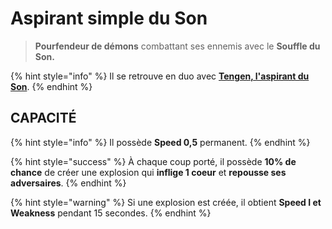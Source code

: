 # Aspirant simple du Son

> **Pourfendeur de démons** combattant ses ennemis avec le **Souffle du Son.**

{% hint style="info" %}
Il se retrouve en duo avec [**Tengen, l'aspirant du Son**](broken-reference).
{% endhint %}

## CAPACITÉ

{% hint style="info" %}
Il possède **Speed 0,5** permanent.
{% endhint %}

{% hint style="success" %}
À chaque coup porté, il possède **10% de chance** de créer une explosion qui **inflige 1 coeur** et **repousse ses adversaires**.
{% endhint %}

{% hint style="warning" %}
Si une explosion est créée, il obtient **Speed I et Weakness** pendant 15 secondes.
{% endhint %}
